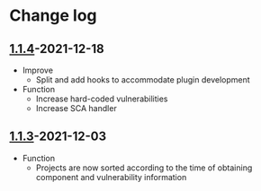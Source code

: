 # Change log
## [1.1.4](https://github.com/HXSecurity/DongTai-openapi/releases/tag/v1.1.4)-2021-12-18
* Improve
   * Split and add hooks to accommodate plugin development
* Function
   * Increase hard-coded vulnerabilities
   * Increase SCA handler



## [1.1.3](https://github.com/HXSecurity/DongTai-openapi/releases/tag/v1.1.3)-2021-12-03

* Function
   * Projects are now sorted according to the time of obtaining component and vulnerability information
